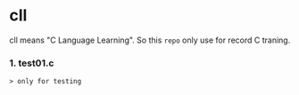 # cll
cll means "C Language Learning". So this `repo` only use for record C traning.

### 1. test01.c 
    > only for testing
